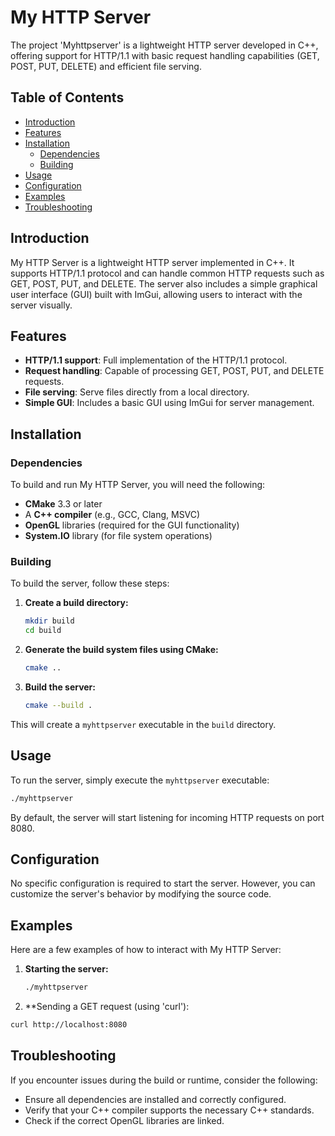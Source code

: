 # My HTTP Server

The project 'Myhttpserver' is a lightweight HTTP server developed in C++, offering support for HTTP/1.1 with basic request handling capabilities (GET, POST, PUT, DELETE) and efficient file serving.

## Table of Contents
- [Introduction](#introduction)
- [Features](#features)
- [Installation](#installation)
  - [Dependencies](#dependencies)
  - [Building](#building)
- [Usage](#usage)
- [Configuration](#configuration)
- [Examples](#examples)
- [Troubleshooting](#troubleshooting)

## Introduction

My HTTP Server is a lightweight HTTP server implemented in C++. It supports HTTP/1.1 protocol and can handle common HTTP requests such as GET, POST, PUT, and DELETE. The server also includes a simple graphical user interface (GUI) built with ImGui, allowing users to interact with the server visually.

## Features

- **HTTP/1.1 support**: Full implementation of the HTTP/1.1 protocol.
- **Request handling**: Capable of processing GET, POST, PUT, and DELETE requests.
- **File serving**: Serve files directly from a local directory.
- **Simple GUI**: Includes a basic GUI using ImGui for server management.

## Installation

### Dependencies

To build and run My HTTP Server, you will need the following:

- **CMake** 3.3 or later
- A **C++ compiler** (e.g., GCC, Clang, MSVC)
- **OpenGL** libraries (required for the GUI functionality)
- **System.IO** library (for file system operations)

### Building

To build the server, follow these steps:

1. **Create a build directory:**

    ```bash
    mkdir build
    cd build
    ```

2. **Generate the build system files using CMake:**

    ```bash
    cmake ..
    ```

3. **Build the server:**

    ```bash
    cmake --build .
    ```

This will create a `myhttpserver` executable in the `build` directory.

## Usage

To run the server, simply execute the `myhttpserver` executable:

  ```bash
  ./myhttpserver
  ```
By default, the server will start listening for incoming HTTP requests on port 8080.

## Configuration

No specific configuration is required to start the server. However, you can customize the server's behavior by modifying the source code.

## Examples

Here are a few examples of how to interact with My HTTP Server:

1. **Starting the server:**
   ```bash
   ./myhttpserver
   ```
   
2. **Sending a GET request (using 'curl'):
  ```bash
  curl http://localhost:8080
  ```

## Troubleshooting

If you encounter issues during the build or runtime, consider the following:

- Ensure all dependencies are installed and correctly configured.
- Verify that your C++ compiler supports the necessary C++ standards.
- Check if the correct OpenGL libraries are linked.
